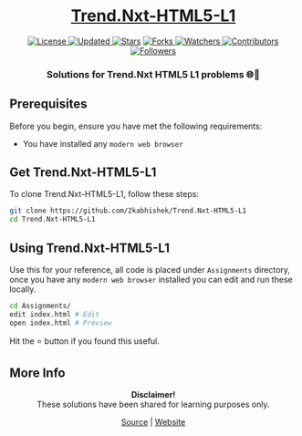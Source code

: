 <div align="center">

<h1><a href="https://2kabhishek.github.io/Trend.Nxt-HTML5-L1">Trend.Nxt-HTML5-L1</a></h1>

<a href="https://github.com/2KAbhishek/Trend.Nxt-HTML5-L1/blob/master/LICENSE">
<img alt="License" src="https://img.shields.io/github/license/2kabhishek/Trend.Nxt-HTML5-L1?style=plastic&color=white&label=License"> </a>

<a href="https://github.com/2KAbhishek/Trend.Nxt-HTML5-L1/pulse">
<img alt="Updated" src="https://img.shields.io/github/last-commit/2kabhishek/Trend.Nxt-HTML5-L1?style=plastic&color=e30724&label=Updated"> </a>

<a href="https://github.com/2KAbhishek/Trend.Nxt-HTML5-L1/stargazers">
<img alt="Stars" src="https://img.shields.io/github/stars/2kabhishek/Trend.Nxt-HTML5-L1?style=plastic&color=00d451&label=Stars"></a>

<a href="https://github.com/2KAbhishek/Trend.Nxt-HTML5-L1/network/members">
<img alt="Forks" src="https://img.shields.io/github/forks/2kabhishek/Trend.Nxt-HTML5-L1?style=plastic&color=1688f0&label=Forks"> </a>

<a href="https://github.com/2KAbhishek/Trend.Nxt-HTML5-L1/watchers">
<img alt="Watchers" src="https://img.shields.io/github/watchers/2kabhishek/Trend.Nxt-HTML5-L1?style=plastic&color=ff5500&label=Watchers"> </a>

<a href="https://github.com/2KAbhishek/Trend.Nxt-HTML5-L1/graphs/contributors">
<img alt="Contributors" src="https://img.shields.io/github/contributors/2kabhishek/Trend.Nxt-HTML5-L1?style=plastic&color=f0f&label=Contributors"> </a>

<a href="https://github.com/2KAbhishek?tab=followers">
<img alt="Followers" src="https://img.shields.io/github/followers/2kabhishek?color=222&style=plastic&label=Followers"> </a>

<h3>Solutions for Trend.Nxt HTML5 L1 problems 🌐📑</h3>

</div>

## Prerequisites

Before you begin, ensure you have met the following requirements:

- You have installed any `modern web browser`

## Get Trend.Nxt-HTML5-L1

To clone Trend.Nxt-HTML5-L1, follow these steps:

```bash
git clone https://github.com/2kabhishek/Trend.Nxt-HTML5-L1
cd Trend.Nxt-HTML5-L1
```

## Using Trend.Nxt-HTML5-L1

Use this for your reference, all code is placed under `Assignments` directory, once you have any `modern web browser` installed you can edit and run these locally.

```bash
cd Assignments/
edit index.html # Edit
open index.html # Preview
```

Hit the ⭐ button if you found this useful.

## More Info

<div align="center">

<strong>Disclaimer!</strong><br>
These solutions have been shared for learning purposes only. <br>

<a href="https://github.com/2KAbhishek/Trend.Nxt-HTML5-L1">Source</a> |
<a href="https://2kabhishek.github.io/Trend.Nxt-HTML5-L1">Website</a>

</div>
